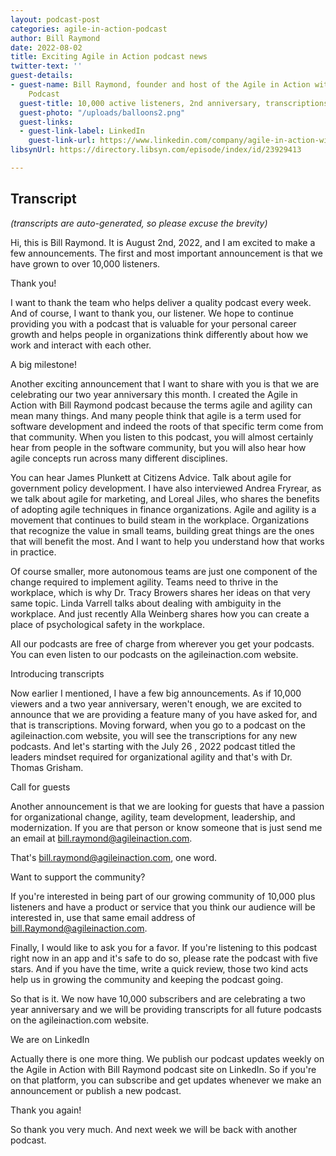 ```yaml
---
layout: podcast-post
categories: agile-in-action-podcast
author: Bill Raymond
date: 2022-08-02
title: Exciting Agile in Action podcast news
twitter-text: ''
guest-details:
- guest-name: Bill Raymond, founder and host of the Agile in Action with Bill Raymond
    Podcast
  guest-title: 10,000 active listeners, 2nd anniversary, transcriptions, and more
  guest-photo: "/uploads/balloons2.png"
  guest-links:
  - guest-link-label: LinkedIn
    guest-link-url: https://www.linkedin.com/company/agile-in-action-with-bill-raymond-podcast/
libsynUrl: https://directory.libsyn.com/episode/index/id/23929413

---
```

## Transcript

_(transcripts are auto-generated, so please excuse the brevity)_

Hi, this is Bill Raymond. It is August 2nd, 2022, and I am excited to make a few announcements. The first and most important announcement is that we have grown to over 10,000 listeners.

Thank you!

I want to thank the team who helps deliver a quality podcast every week. And of course, I want to thank you, our listener. We hope to continue providing you with a podcast that is valuable for your personal career growth and helps people in organizations think differently about how we work and interact with each other.

A big milestone!

Another exciting announcement that I want to share with you is that we are celebrating our two year anniversary this month. I created the Agile in Action with Bill Raymond podcast because the terms agile and agility can mean many things. And many people think that agile is a term used for software development and indeed the roots of that specific term come from that community. When you listen to this podcast, you will almost certainly hear from people in the software community, but you will also hear how agile concepts run across many different disciplines. 

You can hear James Plunkett at Citizens Advice. Talk about agile for government policy development.  I have also interviewed Andrea Fryrear, as we talk about agile for marketing, and Loreal Jiles, who shares the benefits of adopting agile techniques in finance organizations. Agile and agility is a movement that continues to build steam in the workplace. Organizations that recognize the value in small teams, building great things are the ones that will benefit the most. And I want to help you understand how that works in practice. 

Of course smaller, more autonomous teams are just one component of the change required to implement agility. Teams need to thrive in the workplace, which is why Dr. Tracy Browers shares her ideas on that very same topic. Linda Varrell talks about dealing with ambiguity in the workplace. And just recently Alla Weinberg shares how you can create a place of psychological safety in the workplace. 

All our podcasts are free of charge from wherever you get your podcasts. You can even listen to our podcasts on the agileinaction.com website. 

Introducing transcripts

Now earlier I mentioned, I have a few big announcements. As if 10,000 viewers and a two year anniversary, weren't enough, we are excited to announce that we are providing a feature many of you have asked for, and that is transcriptions. Moving forward, when you go to a podcast on the agileinaction.com website, you will see the transcriptions for any new podcasts. And let's starting with the July 26 , 2022 podcast titled the leaders mindset required for organizational agility and that's with Dr. Thomas Grisham. 

Call for guests

Another announcement is that we are looking for guests that have a passion for organizational change, agility, team development, leadership, and modernization. If you are that person or know someone that is just send me an email at bill.raymond@agileinaction.com. 

That's bill.raymond@agileinaction.com, one word. 

Want to support the community?

If you're interested in being part of our growing community of 10,000 plus listeners and have a product or service that you think our audience will be interested in, use that same email address of bill.Raymond@agileinaction.com.

Finally, I would like to ask you for a favor. If you're listening to this podcast right now in an app and it's safe to do so, please rate the podcast with five stars. And if you have the time, write a quick review, those two kind acts help us in growing the community and keeping the podcast going. 

So that is it. We now have 10,000 subscribers and are celebrating a two year anniversary and we will be providing transcripts for all future podcasts on the agileinaction.com website. 

We are on LinkedIn

Actually there is one more thing. We publish our podcast updates weekly on the Agile in Action with Bill Raymond podcast site on LinkedIn. So if you're on that platform, you can subscribe and get updates whenever we make an announcement or publish a new podcast. 

Thank you again!

So thank you very much. And next week we will be back with another podcast.